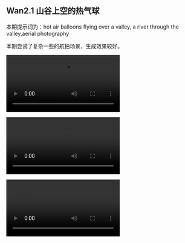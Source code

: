 ## Wan2.1 山谷上空的热气球

本期提示词为：hot air balloons flying over a valley, a river through the valley,aerial photography

本期尝试了复杂一些的航拍场景，生成效果较好。

<video src="https://github.com/Willian7004/media-blog/blob/main/files/202506/2025060809/Wan2.1_00001.mp4?raw=true" controls style="max-width: 100%;"></video>

<video src="https://github.com/Willian7004/media-blog/blob/main/files/202506/2025060809/Wan2.1_00002.mp4?raw=true" controls style="max-width: 100%;"></video>

<video src="https://github.com/Willian7004/media-blog/blob/main/files/202506/2025060809/Wan2.1_00003.mp4?raw=true" controls style="max-width: 100%;"></video>